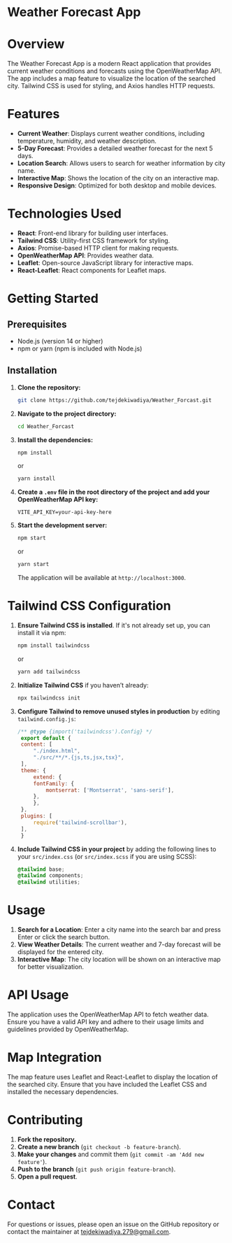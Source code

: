 # Weather Forecast App

# Overview

The Weather Forecast App is a modern React application that provides current weather conditions and forecasts using the OpenWeatherMap API. The app includes a map feature to visualize the location of the searched city. Tailwind CSS is used for styling, and Axios handles HTTP requests.

# Features

- **Current Weather**: Displays current weather conditions, including temperature, humidity, and weather description.
- **5-Day Forecast**: Provides a detailed weather forecast for the next 5 days.
- **Location Search**: Allows users to search for weather information by city name.
- **Interactive Map**: Shows the location of the city on an interactive map.
- **Responsive Design**: Optimized for both desktop and mobile devices.

# Technologies Used

- **React**: Front-end library for building user interfaces.
- **Tailwind CSS**: Utility-first CSS framework for styling.
- **Axios**: Promise-based HTTP client for making requests.
- **OpenWeatherMap API**: Provides weather data.
- **Leaflet**: Open-source JavaScript library for interactive maps.
- **React-Leaflet**: React components for Leaflet maps.

# Getting Started

## Prerequisites

- Node.js (version 14 or higher)
- npm or yarn (npm is included with Node.js)

## Installation

1. **Clone the repository:**

   ```bash
   git clone https://github.com/tejdekiwadiya/Weather_Forcast.git
   ```

2. **Navigate to the project directory:**

   ```bash
   cd Weather_Forcast
   ```

3. **Install the dependencies:**

   ```bash
   npm install
   ```

   or

   ```bash
   yarn install
   ```

4. **Create a `.env` file in the root directory of the project and add your OpenWeatherMap API key:**

   ```env
   VITE_API_KEY=your-api-key-here
   ```

5. **Start the development server:**

   ```bash
   npm start
   ```

   or

   ```bash
   yarn start
   ```

   The application will be available at `http://localhost:3000`.

# Tailwind CSS Configuration

1. **Ensure Tailwind CSS is installed**. If it's not already set up, you can install it via npm:

   ```bash
   npm install tailwindcss
   ```

   or

   ```bash
   yarn add tailwindcss
   ```

2. **Initialize Tailwind CSS** if you haven’t already:

   ```bash
   npx tailwindcss init
   ```

3. **Configure Tailwind to remove unused styles in production** by editing `tailwind.config.js`:

   ```javascript
   /** @type {import('tailwindcss').Config} */
    export default {
    content: [
        "./index.html",
        "./src/**/*.{js,ts,jsx,tsx}",
    ],
    theme: {
        extend: {
        fontFamily: {
            montserrat: ['Montserrat', 'sans-serif'],
        },
        },
    },
    plugins: [
        require('tailwind-scrollbar'),
    ],
    }
   ```

4. **Include Tailwind CSS in your project** by adding the following lines to your `src/index.css` (or `src/index.scss` if you are using SCSS):

   ```css
   @tailwind base;
   @tailwind components;
   @tailwind utilities;
   ```

# Usage

1. **Search for a Location**: Enter a city name into the search bar and press Enter or click the search button.
2. **View Weather Details**: The current weather and 7-day forecast will be displayed for the entered city.
3. **Interactive Map**: The city location will be shown on an interactive map for better visualization.

# API Usage

The application uses the OpenWeatherMap API to fetch weather data. Ensure you have a valid API key and adhere to their usage limits and guidelines provided by OpenWeatherMap.

# Map Integration

The map feature uses Leaflet and React-Leaflet to display the location of the searched city. Ensure that you have included the Leaflet CSS and installed the necessary dependencies.

# Contributing

1. **Fork the repository.**
2. **Create a new branch** (`git checkout -b feature-branch`).
3. **Make your changes** and commit them (`git commit -am 'Add new feature'`).
4. **Push to the branch** (`git push origin feature-branch`).
5. **Open a pull request**.

# Contact

For questions or issues, please open an issue on the GitHub repository or contact the maintainer at [tejdekiwadiya.279@gmail.com](mailto:tejdekiwadiya.279@gmail.com).